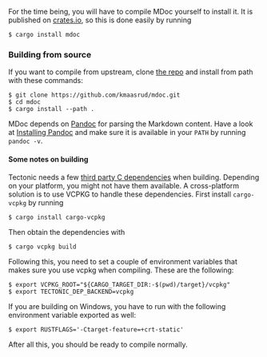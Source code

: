 For the time being, you will have to compile MDoc yourself to install it. It is published on [crates.io](https://crates.io/crates/mdoc), so this is done easily by running

    $ cargo install mdoc

### Building from source

If you want to compile from upstream, clone [the repo](https://github.com/kmaasrud/mdoc) and install from path with these commands:

    $ git clone https://github.com/kmaasrud/mdoc.git
    $ cd mdoc
    $ cargo install --path .

MDoc depends on [Pandoc](https://pandoc.org/) for parsing the Markdown content. Have a look at [Installing Pandoc](https://pandoc.org/installing.html) and make sure it is available in your `PATH` by running `pandoc -v`.

#### Some notes on building

Tectonic needs a few [third party C dependencies](https://tectonic-typesetting.github.io/book/latest/howto/build-tectonic/index.html#third-party-dependencies) when building. Depending on your platform, you might not have them available. A cross-platform solution is to use VCPKG to handle these dependencies. First install `cargo-vcpkg` by running

    $ cargo install cargo-vcpkg

Then obtain the dependencies with

    $ cargo vcpkg build

Following this, you need to set a couple of environment variables that makes sure you use vcpkg when compiling. These are the following:

    $ export VCPKG_ROOT="${CARGO_TARGET_DIR:-$(pwd)/target}/vcpkg"
    $ export TECTONIC_DEP_BACKEND=vcpkg

If you are building on Windows, you have to run with the following environment variable exported as well:

    $ export RUSTFLAGS='-Ctarget-feature=+crt-static'

After all this, you should be ready to compile normally.

